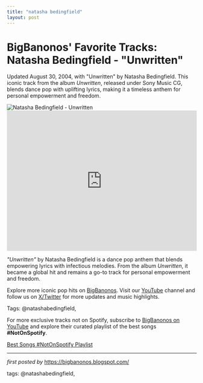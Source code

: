 ```yaml
---
title: "natasha bedingfield"
layout: post
---
```

<!-- Post Title -->
<h1 >BigBanonos' Favorite Tracks: Natasha Bedingfield - "Unwritten"</h1> <!-- Introductory Text -->
<p >Updated August 30, 2004, with "Unwritten" by Natasha Bedingfield. This iconic track from the album <em>Unwritten</em>, released under Sony Music CG, blends dance pop with uplifting lyrics, making it a timeless anthem for personal empowerment and freedom.</p> <!-- Featured Image -->
<div > <img src="https://i.ytimg.com/vi/b7k0a5hYnSI/maxresdefault.jpg" alt="Natasha Bedingfield - Unwritten" />
</div> <!-- YouTube Video Embed -->
<div > <iframe width="100%" height="373" src="https://www.youtube.com/embed/b7k0a5hYnSI" title="Natasha Bedingfield - Unwritten (Official Video) (as featured in Anyone But You)" frameborder="0" allow="accelerometer; autoplay; clipboard-write; encrypted-media; gyroscope; picture-in-picture; web-share" referrerpolicy="strict-origin-when-cross-origin" allowfullscreen></iframe>
</div> <!-- Song Information -->
<div > <p><em>"Unwritten"</em> by Natasha Bedingfield is a dance pop anthem that blends empowering lyrics with infectious melodies. From the album <em>Unwritten</em>, it became a global hit and remains a go-to track for personal empowerment and freedom.</p>
</div> <!-- Footer Links -->
<div > <p>Explore more iconic pop hits on <a href="https://bigbanonos.blogspot.com/" target="_blank">BigBanonos</a>. Visit our <a href="https://www.youtube.com/@BigBanonos" target="_blank">YouTube</a> channel and follow us on <a href="https://x.com/bigbanonos" target="_blank">X/Twitter</a> for more updates and music highlights.</p>
</div> <!-- Tags -->
<p >Tags: @natashabedingfield,</p>


<!--Subscribe and Playlist Links-->
<div>
    <p>For more exclusive tracks not on Spotify, subscribe to <a href="https://www.youtube.com/@BigBanonos" target="_blank">BigBanonos on YouTube</a> and explore their curated playlist of the best songs <strong>#NotOnSpotify</strong>.</p>
    <p><a href="https://www.youtube.com/playlist?list=PLtuNtuTatqI0kFahUCbtbfenC_ET5O_tr" target="_blank">Best Songs #NotOnSpotify Playlist<br /></a></p></div>

<hr />

<p><em>first posted by</em> <a href="https://bigbanonos.blogspot.com/" rel="noopener" target="_new">https://bigbanonos.blogspot.com/</a></p>

<p>tags: @natashabedingfield,</p>
